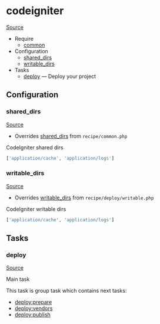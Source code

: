 <!-- DO NOT EDIT THIS FILE! -->
<!-- Instead edit recipe/codeigniter.php -->
<!-- Then run bin/docgen -->

# codeigniter

[Source](/recipe/codeigniter.php)



* Require
  * [common](/docs/recipe/common.md)
* Configuration
  * [shared_dirs](#shared_dirs)
  * [writable_dirs](#writable_dirs)
* Tasks
  * [deploy](#deploy) — Deploy your project

## Configuration
### shared_dirs
[Source](https://github.com/deployphp/deployer/search?q=%22shared_dirs%22+in%3Afile+language%3Aphp+path%3Arecipe+filename%3Acodeigniter.php)

* Overrides [shared_dirs](/docs/recipe/common.md#shared_dirs) from `recipe/common.php`

CodeIgniter shared dirs

```php title="Default value"
['application/cache', 'application/logs']
```


### writable_dirs
[Source](https://github.com/deployphp/deployer/search?q=%22writable_dirs%22+in%3Afile+language%3Aphp+path%3Arecipe+filename%3Acodeigniter.php)

* Overrides [writable_dirs](/docs/recipe/deploy/writable.md#writable_dirs) from `recipe/deploy/writable.php`

CodeIgniter writable dirs

```php title="Default value"
['application/cache', 'application/logs']
```



## Tasks
### deploy
[Source](https://github.com/deployphp/deployer/search?q=%22deploy%22+in%3Afile+language%3Aphp+path%3Arecipe+filename%3Acodeigniter.php)

Main task


This task is group task which contains next tasks:
* [deploy:prepare](/docs/recipe/common.md#deployprepare)
* [deploy:vendors](/docs/recipe/deploy/vendors.md#deployvendors)
* [deploy:publish](/docs/recipe/common.md#deploypublish)


